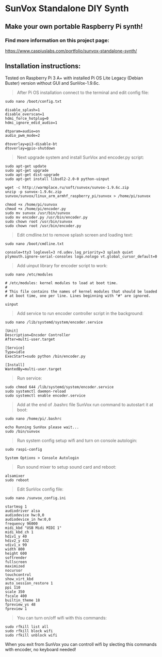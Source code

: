 # SunVox Standalone DIY Synth
## Make your own portable Raspberry Pi synth!
### Find more information on this project page:
https://www.caspiuslabs.com/portfolio/sunvox-standalone-synth/

## Installation instructions:

Tested on Raspberry Pi 3 A+ with installed Pi OS Lite Legacy (Debian Buster) version without GUI and SunVox-1.9.6c.


> After Pi OS installation connect to the terminal and edit config file:

    sudo nano /boot/config.txt

    disable_splash=1
    disable_overscan=1
    hdmi_force_hotplug=0
    hdmi_ignore_edid_audio=1

    dtparam=audio=on
    audio_pwm_mode=2

    dtoverlay=pi3-disable-bt
    dtoverlay=gpio-shutdown

> Next upgrade system and install SunVox and encoder.py script:

    sudo apt-get update
    sudo apt-get upgrade
    sudo apt-get dist-upgrade
    sudo apt-get install libsdl2-2.0-0 python-uinput

    wget -c http://warmplace.ru/soft/sunvox/sunvox-1.9.6c.zip
    unzip -p sunvox-1.9.6c.zip sunvox/sunvox/linux_arm_armhf_raspberry_pi/sunvox > /home/pi/sunvox

    chmod +x /home/pi/sunvox
    chmod +x /home/pi/encoder.py
    sudo mv sunvox /usr/bin/sunvox
    sudo mv encoder.py /usr/bin/encoder.py
    sudo chown root /usr/bin/sunvox
    sudo chown root /usr/bin/encoder.py

> Edit cmdline.txt to remove splash screen and loading text:

    sudo nano /boot/cmdline.txt

    console=tty3 loglevel=3 rd.udev.log_priority=3 splash quiet plymouth.ignore-serial-consoles logo.nologo vt.global_cursor_default=0

> Add uinput library for encoder script to work:

    sudo nano /etc/modules

    # /etc/modules: kernel modules to load at boot time.
    #
    # This file contains the names of kernel modules that should be loaded
    # at boot time, one per line. Lines beginning with "#" are ignored.

    uinput

> Add service to run encoder controller script in the background:

    sudo nano /lib/systemd/system/encoder.service

    [Unit]
    Description=Encoder Controller
    After=multi-user.target

    [Service]
    Type=idle
    ExecStart=sudo python /bin/encoder.py

    [Install]
    WantedBy=multi-user.target

> Run service:

    sudo chmod 644 /lib/systemd/system/encoder.service
    sudo systemctl daemon-reload
    sudo systemctl enable encoder.service
    
> Add at the end of .bashrc file SunVox run command to autostart it at boot:

    sudo nano /home/pi/.bashrc

    echo Running SunVox please wait...
    sudo /bin/sunvox

> Run system config setup wifi and turn on console autologin:

    sudo raspi-config
    
    System Options > Console Autologin

> Run sound mixer to setup sound card and reboot:

    alsamixer
    sudo reboot

> Edit SunVox config file:

    sudo nano /sunvox_config.ini

    startmsg 1
    audiodriver alsa
    audiodevice hw:0,0
    audiodevice_in hw:0,0
    frequency 96000
    midi_kbd "USB Midi MIDI 1"
    midi_kbd_ch 1
    hdiv1_y 40
    hdiv2_y 432
    vdiv1_x 99
    width 800
    height 600
    softrender 
    fullscreen 
    maximized 
    nocursor 
    touchcontrol 
    show_virt_kbd 
    auto_session_restore 1
    ppi 110
    scale 350
    fscale 400
    builtin_theme 18
    fpreview_ys 48
    fpreview 1

> You can turn on/off wifi with this commands:

    sudo rfkill list all
    sudo rfkill block wifi
    sudo rfkill unblock wifi

When you exit from SunVox you can controll wifi by slecting this commands with encoder, no keyboard needed!


